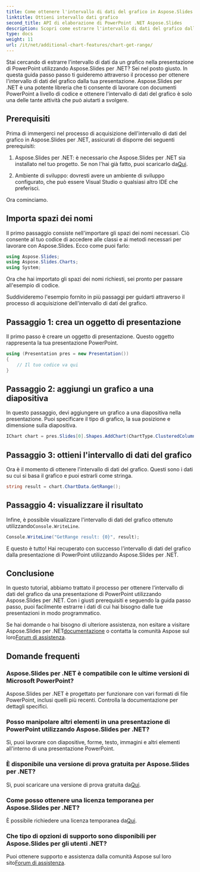```yaml
---
title: Come ottenere l'intervallo di dati del grafico in Aspose.Slides per .NET
linktitle: Ottieni intervallo dati grafico
second_title: API di elaborazione di PowerPoint .NET Aspose.Slides
description: Scopri come estrarre l'intervallo di dati del grafico dalle presentazioni di PowerPoint utilizzando Aspose.Slides per .NET. Una guida passo passo per gli sviluppatori.
type: docs
weight: 11
url: /it/net/additional-chart-features/chart-get-range/
---
```


Stai cercando di estrarre l'intervallo di dati da un grafico nella presentazione di PowerPoint utilizzando Aspose.Slides per .NET? Sei nel posto giusto. In questa guida passo passo ti guideremo attraverso il processo per ottenere l'intervallo di dati del grafico dalla tua presentazione. Aspose.Slides per .NET è una potente libreria che ti consente di lavorare con documenti PowerPoint a livello di codice e ottenere l'intervallo di dati del grafico è solo una delle tante attività che può aiutarti a svolgere.

## Prerequisiti

Prima di immergerci nel processo di acquisizione dell'intervallo di dati del grafico in Aspose.Slides per .NET, assicurati di disporre dei seguenti prerequisiti:

1.  Aspose.Slides per .NET: è necessario che Aspose.Slides per .NET sia installato nel tuo progetto. Se non l'hai già fatto, puoi scaricarlo da[Qui](https://releases.aspose.com/slides/net/).

2. Ambiente di sviluppo: dovresti avere un ambiente di sviluppo configurato, che può essere Visual Studio o qualsiasi altro IDE che preferisci.

Ora cominciamo.

## Importa spazi dei nomi

Il primo passaggio consiste nell'importare gli spazi dei nomi necessari. Ciò consente al tuo codice di accedere alle classi e ai metodi necessari per lavorare con Aspose.Slides. Ecco come puoi farlo:

```csharp
using Aspose.Slides;
using Aspose.Slides.Charts;
using System;
```

Ora che hai importato gli spazi dei nomi richiesti, sei pronto per passare all'esempio di codice.

Suddivideremo l'esempio fornito in più passaggi per guidarti attraverso il processo di acquisizione dell'intervallo di dati del grafico.

## Passaggio 1: crea un oggetto di presentazione

Il primo passo è creare un oggetto di presentazione. Questo oggetto rappresenta la tua presentazione PowerPoint.

```csharp
using (Presentation pres = new Presentation())
{
    // Il tuo codice va qui
}
```

## Passaggio 2: aggiungi un grafico a una diapositiva

In questo passaggio, devi aggiungere un grafico a una diapositiva nella presentazione. Puoi specificare il tipo di grafico, la sua posizione e dimensione sulla diapositiva.

```csharp
IChart chart = pres.Slides[0].Shapes.AddChart(ChartType.ClusteredColumn, 10, 10, 400, 300);
```

## Passaggio 3: ottieni l'intervallo di dati del grafico

Ora è il momento di ottenere l'intervallo di dati del grafico. Questi sono i dati su cui si basa il grafico e puoi estrarli come stringa.

```csharp
string result = chart.ChartData.GetRange();
```

## Passaggio 4: visualizzare il risultato

 Infine, è possibile visualizzare l'intervallo di dati del grafico ottenuto utilizzando`Console.WriteLine`.

```csharp
Console.WriteLine("GetRange result: {0}", result);
```

E questo è tutto! Hai recuperato con successo l'intervallo di dati del grafico dalla presentazione di PowerPoint utilizzando Aspose.Slides per .NET.

## Conclusione

In questo tutorial, abbiamo trattato il processo per ottenere l'intervallo di dati del grafico da una presentazione di PowerPoint utilizzando Aspose.Slides per .NET. Con i giusti prerequisiti e seguendo la guida passo passo, puoi facilmente estrarre i dati di cui hai bisogno dalle tue presentazioni in modo programmatico.

Se hai domande o hai bisogno di ulteriore assistenza, non esitare a visitare Aspose.Slides per .NET[documentazione](https://reference.aspose.com/slides/net/) o contatta la comunità Aspose sul loro[Forum di assistenza](https://forum.aspose.com/).

## Domande frequenti

### Aspose.Slides per .NET è compatibile con le ultime versioni di Microsoft PowerPoint?
Aspose.Slides per .NET è progettato per funzionare con vari formati di file PowerPoint, inclusi quelli più recenti. Controlla la documentazione per dettagli specifici.

### Posso manipolare altri elementi in una presentazione di PowerPoint utilizzando Aspose.Slides per .NET?
Sì, puoi lavorare con diapositive, forme, testo, immagini e altri elementi all'interno di una presentazione PowerPoint.

### È disponibile una versione di prova gratuita per Aspose.Slides per .NET?
 Sì, puoi scaricare una versione di prova gratuita da[Qui](https://releases.aspose.com/).

### Come posso ottenere una licenza temporanea per Aspose.Slides per .NET?
 È possibile richiedere una licenza temporanea da[Qui](https://purchase.aspose.com/temporary-license/).

### Che tipo di opzioni di supporto sono disponibili per Aspose.Slides per gli utenti .NET?
 Puoi ottenere supporto e assistenza dalla comunità Aspose sul loro sito[Forum di assistenza](https://forum.aspose.com/).